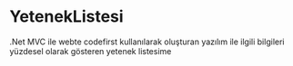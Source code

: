 # YetenekListesi
 .Net MVC ile webte codefirst kullanılarak oluşturan yazılım ile ilgili bilgileri yüzdesel olarak gösteren yetenek listesime
